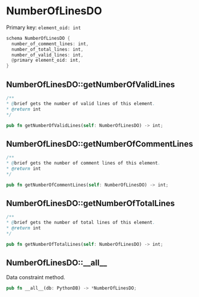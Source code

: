 # NumberOfLinesDO

Primary key: `element_oid: int`

```rust
schema NumberOfLinesDO {
  number_of_comment_lines: int,
  number_of_total_lines: int,
  number_of_valid_lines: int,
  @primary element_oid: int,
}
```
## NumberOfLinesDO::getNumberOfValidLines

```java
/**
* @brief gets the number of valid lines of this element.
* @return int
*/
```
```rust
pub fn getNumberOfValidLines(self: NumberOfLinesDO) -> int;
```
## NumberOfLinesDO::getNumberOfCommentLines

```java
/**
* @brief gets the number of comment lines of this element.
* @return int
*/
```
```rust
pub fn getNumberOfCommentLines(self: NumberOfLinesDO) -> int;
```
## NumberOfLinesDO::getNumberOfTotalLines

```java
/**
* @brief gets the number of total lines of this element.
* @return int
*/
```
```rust
pub fn getNumberOfTotalLines(self: NumberOfLinesDO) -> int;
```
## NumberOfLinesDO::\_\_all\_\_

Data constraint method.

```rust
pub fn __all__(db: PythonDB) -> *NumberOfLinesDO;
```
